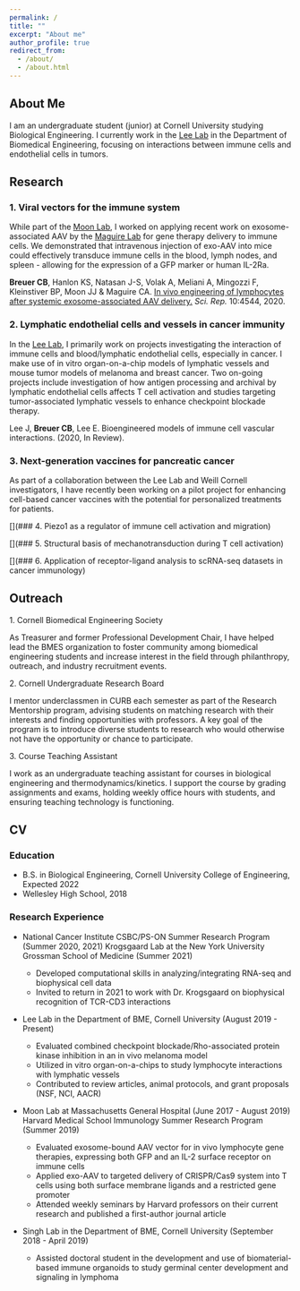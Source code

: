 ```yaml
---
permalink: /
title: ""
excerpt: "About me"
author_profile: true
redirect_from:
  - /about/
  - /about.html
---
```


## About Me

I am an undergraduate student (junior) at Cornell University studying Biological Engineering. I currently work in the [Lee Lab](https://leelab.bme.cornell.edu/) in the Department of Biomedical Engineering, focusing on interactions between immune cells and endothelial cells in tumors.

## Research

### 1. Viral vectors for the immune system

While part of the [Moon Lab](https://www.massgeneral.org/medicine/ciid/research-labs/james-moon), I worked on applying recent work on exosome-associated AAV by the [Maguire Lab](http://www.casey-maguire-laboratory.com/about) for gene therapy delivery to immune cells. We demonstrated that intravenous injection of exo-AAV into mice could effectively transduce immune cells in the blood, lymph nodes, and spleen - allowing for the expression of a GFP marker or human IL-2Ra.

**Breuer CB**, Hanlon KS, Natasan J-S, Volak A, Meliani A, Mingozzi F, Kleinstiver BP, Moon JJ & Maguire CA. [In vivo engineering of lymphocytes after systemic exosome-associated AAV delivery.](https://www.nature.com/articles/s41598-020-61518-w) *Sci. Rep.* 10:4544, 2020.

### 2. Lymphatic endothelial cells and vessels in cancer immunity

In the [Lee Lab](https://leelab.bme.cornell.edu/), I primarily work on projects investigating the interaction of immune cells and blood/lymphatic endothelial cells, especially in cancer. I make use of in vitro organ-on-a-chip models of lymphatic vessels and mouse tumor models of melanoma and breast cancer. Two on-going projects include investigation of how antigen processing and archival by lymphatic endothelial cells affects T cell activation and studies targeting tumor-associated lymphatic vessels to enhance checkpoint blockade therapy.

Lee J, **Breuer CB**, Lee E. Bioengineered models of immune cell vascular interactions. (2020, In Review).

### 3. Next-generation vaccines for pancreatic cancer

As part of a collaboration between the Lee Lab and Weill Cornell investigators, I have recently been working on a pilot project for enhancing cell-based cancer vaccines with the potential for personalized treatments for patients.

[](### 4. Piezo1 as a regulator of immune cell activation and migration)

[](### 5. Structural basis of mechanotransduction during T cell activation)

[](### 6. Application of receptor-ligand analysis to scRNA-seq datasets in cancer immunology)

## Outreach

1\. Cornell Biomedical Engineering Society

As Treasurer and former Professional Development Chair, I have helped lead the BMES organization to foster community among biomedical engineering students and increase interest in the field through philanthropy, outreach, and industry recruitment events.

2\. Cornell Undergraduate Research Board

I mentor underclassmen in CURB each semester as part of the Research Mentorship program, advising students on matching research with their interests and finding opportunities with professors. A key goal of the program is to introduce diverse students to research who would otherwise not have the opportunity or chance to participate.

3\. Course Teaching Assistant

I work as an undergraduate teaching assistant for courses in biological engineering and thermodynamics/kinetics. I support the course by grading assignments and exams, holding weekly office hours with students, and ensuring teaching technology is functioning.

## CV

### Education

* B.S. in Biological Engineering, Cornell University College of Engineering, Expected 2022
* Wellesley High School, 2018

### Research Experience

* National Cancer Institute CSBC/PS-ON Summer Research Program (Summer 2020, 2021)
Krogsgaard Lab at the New York University Grossman School of Medicine (Summer 2021)
  * Developed computational skills in analyzing/integrating RNA-seq and biophysical cell data
  * Invited to return in 2021 to work with Dr. Krogsgaard on biophysical recognition of TCR-CD3 interactions

* Lee Lab in the Department of BME, Cornell University (August 2019 - Present)
  * Evaluated combined checkpoint blockade/Rho-associated protein kinase inhibition in an in vivo melanoma model
  * Utilized in vitro organ-on-a-chips to study lymphocyte interactions with lymphatic vessels
  * Contributed to review articles, animal protocols, and grant proposals (NSF, NCI, AACR)

* Moon Lab at Massachusetts General Hospital (June 2017 - August 2019)
Harvard Medical School Immunology Summer Research Program (Summer 2019)
  * Evaluated exosome-bound AAV vector for in vivo lymphocyte gene therapies, expressing both GFP and an IL-2 surface receptor on immune cells
  * Applied exo-AAV to targeted delivery of CRISPR/Cas9 system into T cells using both surface membrane ligands and a restricted gene promoter
  * Attended weekly seminars by Harvard professors on their current research and published a first-author journal article

* Singh Lab in the Department of BME, Cornell University (September 2018 - April 2019)
  * Assisted doctoral student in the development and use of biomaterial-based immune organoids to study germinal center development and signaling in lymphoma
